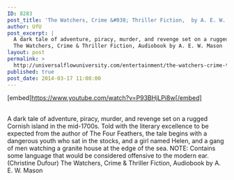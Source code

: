 ```yaml
---
ID: 8283
post_title: 'The Watchers, Crime &#038; Thriller Fiction,  by A. E. W. Mason'
author: UfU
post_excerpt: |
  A dark tale of adventure, piracy, murder, and revenge set on a rugged Cornish island in the mid-1700s. Told with the literary excellence to be expected from the author of The Four Feathers, the tale begins with a dangerous youth who sat in the stocks, and a girl named Helen, and a gang of men watching a granite house at the edge of the sea. NOTE: Contains some language that would be considered offensive to the modern ear. (Christine Dufour)
  The Watchers, Crime & Thriller Fiction, Audiobook by A. E. W. Mason
layout: post
permalink: >
  http://universalflowuniversity.com/entertainment/the-watchers-crime-thriller-fiction-by-a-e-w-mason/
published: true
post_date: 2014-03-17 11:08:00
---
```

[embed]https://www.youtube.com/watch?v=P93BHjLPi8w[/embed]</br></br>
<p>A dark tale of adventure, piracy, murder, and revenge set on a rugged Cornish island in the mid-1700s. Told with the literary excellence to be expected from the author of The Four Feathers, the tale begins with a dangerous youth who sat in the stocks, and a girl named Helen, and a gang of men watching a granite house at the edge of the sea. NOTE: Contains some language that would be considered offensive to the modern ear. (Christine Dufour)
The Watchers, Crime & Thriller Fiction, Audiobook by A. E. W. Mason</p>